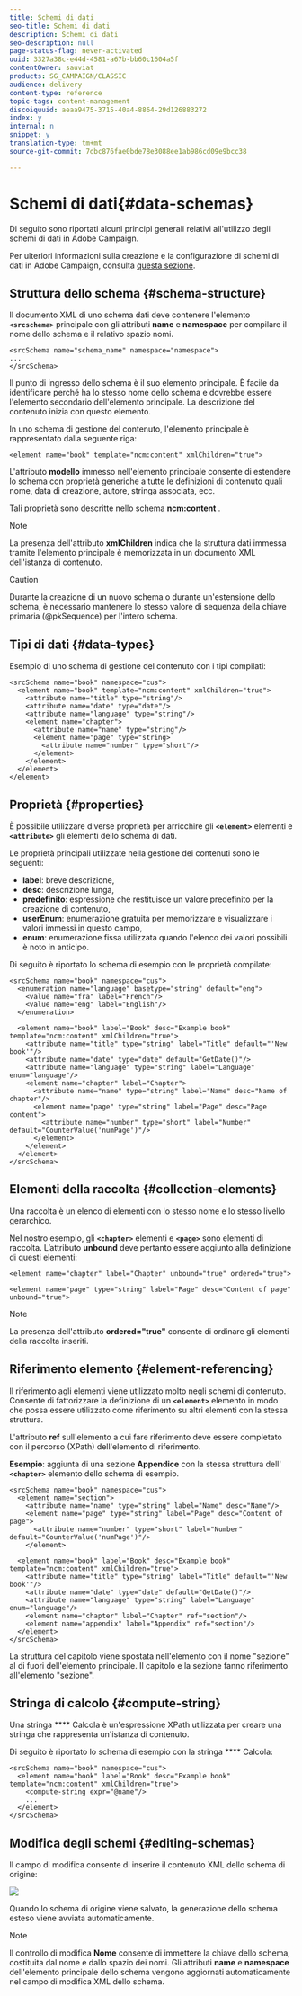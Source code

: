 ```yaml
---
title: Schemi di dati
seo-title: Schemi di dati
description: Schemi di dati
seo-description: null
page-status-flag: never-activated
uuid: 3327a38c-e44d-4581-a67b-bb60c1604a5f
contentOwner: sauviat
products: SG_CAMPAIGN/CLASSIC
audience: delivery
content-type: reference
topic-tags: content-management
discoiquuid: aeaa9475-3715-40a4-8864-29d126883272
index: y
internal: n
snippet: y
translation-type: tm+mt
source-git-commit: 7dbc876fae0bde78e3088ee1ab986cd09e9bcc38

---
```



# Schemi di dati{#data-schemas}

Di seguito sono riportati alcuni principi generali relativi all&#39;utilizzo degli schemi di dati in Adobe Campaign.

Per ulteriori informazioni sulla creazione e la configurazione di schemi di dati in Adobe Campaign, consulta [questa sezione](../../configuration/using/about-schema-edition.md).

## Struttura dello schema {#schema-structure}

Il documento XML di uno schema dati deve contenere l&#39;elemento **`<srcschema>`** principale con gli attributi **name** e **namespace** per compilare il nome dello schema e il relativo spazio nomi.

```
<srcSchema name="schema_name" namespace="namespace">
...
</srcSchema>
```

Il punto di ingresso dello schema è il suo elemento principale. È facile da identificare perché ha lo stesso nome dello schema e dovrebbe essere l&#39;elemento secondario dell&#39;elemento principale. La descrizione del contenuto inizia con questo elemento.

In uno schema di gestione del contenuto, l&#39;elemento principale è rappresentato dalla seguente riga:

```
<element name="book" template="ncm:content" xmlChildren="true">
```

L&#39;attributo **modello** immesso nell&#39;elemento principale consente di estendere lo schema con proprietà generiche a tutte le definizioni di contenuto quali nome, data di creazione, autore, stringa associata, ecc.

Tali proprietà sono descritte nello schema **ncm:content** .

>[!NOTE]
>
>La presenza dell&#39;attributo **xmlChildren** indica che la struttura dati immessa tramite l&#39;elemento principale è memorizzata in un documento XML dell&#39;istanza di contenuto.

>[!CAUTION]
>
>Durante la creazione di un nuovo schema o durante un&#39;estensione dello schema, è necessario mantenere lo stesso valore di sequenza della chiave primaria (@pkSequence) per l&#39;intero schema.

## Tipi di dati {#data-types}

Esempio di uno schema di gestione del contenuto con i tipi compilati:

```
<srcSchema name="book" namespace="cus">
  <element name="book" template="ncm:content" xmlChildren="true">
    <attribute name="title" type="string"/>
    <attribute name="date" type="date"/>
    <attribute name="language" type="string"/>
    <element name="chapter">
      <attribute name="name" type="string"/>
      <element name="page" type="string>
        <attribute name="number" type="short"/>
      </element>
    </element>
  </element>
</element>
```

## Proprietà {#properties}

È possibile utilizzare diverse proprietà per arricchire gli **`<element>`** elementi e **`<attribute>`** gli elementi dello schema di dati.

Le proprietà principali utilizzate nella gestione dei contenuti sono le seguenti:

* **label**: breve descrizione,
* **desc**: descrizione lunga,
* **predefinito**: espressione che restituisce un valore predefinito per la creazione di contenuto,
* **userEnum**: enumerazione gratuita per memorizzare e visualizzare i valori immessi in questo campo,
* **enum**: enumerazione fissa utilizzata quando l&#39;elenco dei valori possibili è noto in anticipo.

Di seguito è riportato lo schema di esempio con le proprietà compilate:

```
<srcSchema name="book" namespace="cus">
  <enumeration name="language" basetype="string" default="eng">    
    <value name="fra" label="French"/>    
    <value name="eng" label="English"/>   
  </enumeration>

  <element name="book" label="Book" desc="Example book" template="ncm:content" xmlChildren="true">
    <attribute name="title" type="string" label="Title" default="'New book'"/>
    <attribute name="date" type="date" default="GetDate()"/>
    <attribute name="language" type="string" label="Language" enum="language"/>
    <element name="chapter" label="Chapter">
      <attribute name="name" type="string" label="Name" desc="Name of chapter"/>
      <element name="page" type="string" label="Page" desc="Page content">
        <attribute name="number" type="short" label="Number" default="CounterValue('numPage')"/>
      </element>
    </element>
  </element>
</srcSchema>
```

## Elementi della raccolta {#collection-elements}

Una raccolta è un elenco di elementi con lo stesso nome e lo stesso livello gerarchico.

Nel nostro esempio, gli **`<chapter>`** elementi e **`<page>`** sono elementi di raccolta. L’attributo **unbound** deve pertanto essere aggiunto alla definizione di questi elementi:

```
<element name="chapter" label="Chapter" unbound="true" ordered="true">
```

```
<element name="page" type="string" label="Page" desc="Content of page" unbound="true">
```

>[!NOTE]
>
>La presenza dell&#39;attributo **ordered=&quot;true&quot;** consente di ordinare gli elementi della raccolta inseriti.

## Riferimento elemento {#element-referencing}

Il riferimento agli elementi viene utilizzato molto negli schemi di contenuto. Consente di fattorizzare la definizione di un **`<element>`** elemento in modo che possa essere utilizzato come riferimento su altri elementi con la stessa struttura.

L&#39;attributo **ref** sull&#39;elemento a cui fare riferimento deve essere completato con il percorso (XPath) dell&#39;elemento di riferimento.

**Esempio**: aggiunta di una sezione **Appendice** con la stessa struttura dell&#39; **`<chapter>`** elemento dello schema di esempio.

```
<srcSchema name="book" namespace="cus">
  <element name="section">
    <attribute name="name" type="string" label="Name" desc="Name"/>
    <element name="page" type="string" label="Page" desc="Content of page">
      <attribute name="number" type="short" label="Number" default="CounterValue('numPage')"/>
    </element>

  <element name="book" label="Book" desc="Example book" template="ncm:content" xmlChildren="true">
    <attribute name="title" type="string" label="Title" default="'New book'"/>
    <attribute name="date" type="date" default="GetDate()"/>
    <attribute name="language" type="string" label="Language" enum="language"/>
    <element name="chapter" label="Chapter" ref="section"/>
    <element name="appendix" label="Appendix" ref="section"/>
  </element>
</srcSchema>
```

La struttura del capitolo viene spostata nell&#39;elemento con il nome &quot;sezione&quot; al di fuori dell&#39;elemento principale. Il capitolo e la sezione fanno riferimento all&#39;elemento &quot;sezione&quot;.

## Stringa di calcolo {#compute-string}

Una stringa **** Calcola è un&#39;espressione XPath utilizzata per creare una stringa che rappresenta un&#39;istanza di contenuto.

Di seguito è riportato lo schema di esempio con la stringa **** Calcola:

```
<srcSchema name="book" namespace="cus">
  <element name="book" label="Book" desc="Example book" template="ncm:content" xmlChildren="true">
    <compute-string expr="@name"/>
    ...
  </element>
</srcSchema>
```

## Modifica degli schemi {#editing-schemas}

Il campo di modifica consente di inserire il contenuto XML dello schema di origine:

![](assets/d_ncs_integration_schema_edition.png)

Quando lo schema di origine viene salvato, la generazione dello schema esteso viene avviata automaticamente.

>[!NOTE]
>
>Il controllo di modifica **Nome** consente di immettere la chiave dello schema, costituita dal nome e dallo spazio dei nomi. Gli attributi **name** e **namespace** dell&#39;elemento principale dello schema vengono aggiornati automaticamente nel campo di modifica XML dello schema.
